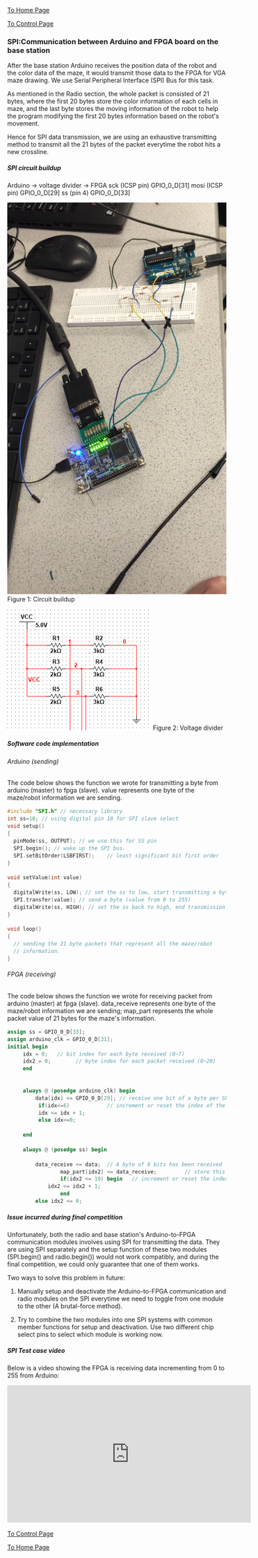 [To Home Page](../index.md)

[To Control Page](./control.md)


### SPI:Communication between Arduino and FPGA board on the base station

After the base station Arduino receives the position data of the robot and the color data of the maze, it would transmit those data to the FPGA for VGA maze drawing. We use Serial Peripheral Interface (SPI) Bus for this task.

As mentioned in the Radio section, the whole packet is consisted of 21 bytes, where the first 20 bytes store the color information of each cells in maze, and the last byte stores the moving information of the robot to help the program modifying the first 20 bytes information based on the robot's movement.

Hence for SPI data transmission, we are using an exhaustive transmitting method to transmit all the 21 bytes of the packet everytime the robot hits a new crossline.

##### SPI circuit buildup
Arduino -> voltage divider  -> FPGA
sck (ICSP pin)			 GPIO_0_D[31]
mosi (ICSP pin)		 GPIO_0_D[29]
ss (pin 4)			 GPIO_0_D[33]

![Circuit buildup](./img/Circuit_buildup.jpg)
Figure 1: Circuit buildup 

![Voltage divider](./img/Voltage_divider.PNG)
Figure 2: Voltage divider

##### Software code implementation

######  Arduino (sending)
The code below shows the function we wrote for transmitting a byte from arduino (master) to fpga (slave). value represents one byte of the maze/robot information we are sending.
```c
#include "SPI.h" // necessary library
int ss=10; // using digital pin 10 for SPI slave select
void setup()
{
  pinMode(ss, OUTPUT); // we use this for SS pin
  SPI.begin(); // wake up the SPI bus.
  SPI.setBitOrder(LSBFIRST);	// least significant bit first order
}

void setValue(int value)
{
  digitalWrite(ss, LOW); // set the ss to low, start transmitting a byte
  SPI.transfer(value); // send a byte (value from 0 to 255)
  digitalWrite(ss, HIGH); // set the ss back to high, end transmission
}

void loop()
{
  // sending the 21 byte packets that represent all the maze/robot       
  // information.   
}
```

######  FPGA (receiving)

The code below shows the function we wrote for receiving packet from arduino (master) at fpga (slave). data_receive represents one byte of the maze/robot information we are sending; map_part represents the whole packet value of 21 bytes for the maze's information.

```verilog
assign ss = GPIO_0_D[33];
assign arduino_clk = GPIO_0_D[31];
initial begin
	 idx = 0;	// bit index for each byte received (0~7)
	 idx2 = 0;        // byte index for each packet received (0~20)
	 end
	 
	 
	 always @ (posedge arduino_clk) begin
	     data[idx] <= GPIO_0_D[29];	// receive one bit of a byte per SPI clock cycle
		  if(idx<=6)			// increment or reset the index of the byte
		  idx <= idx + 1;
		  else idx<=0;
		  
	 end
	 
	 always @ (posedge ss) begin
	 
	     data_receive <= data;	// A byte of 8 bits has been received
                 map_part[idx2] <= data_receive;	     // store this byte into the packet
                 if(idx2 <= 19) begin	// increment or reset the index of the packet
	         idx2 <= idx2 + 1;
                 end
	     else idx2 <= 0;
```

##### Issue incurred during final competition
Unfortunately, both the radio and base station's Arduino-to-FPGA communication modules involves using SPI for transmitting the data. They are using SPI separately and the setup function of these two modules (SPI.begin() and radio.begin()) would not work compatibly, and during the final competition, we could only guarantee that one of them works.

Two ways to solve this problem in future:

1. Manually setup and deactivate the Arduino-to-FPGA communication and radio modules on the SPI everytime we need to toggle from one module to the other (A brutal-force method). 

2. Try to combine the two modules into one SPI systems with common member functions for setup and deactivation. Use two different chip select pins to select which module is working now.

##### SPI Test case video
Below is a video showing the FPGA is receiving data incrementing from 0 to 255 from Arduino:

<iframe width="560" height="315" src="https://www.youtube.com/embed/5ZV0g7oCqXc" frameborder="0" gesture="media" allow="encrypted-media" allowfullscreen></iframe>




[To Control Page](./control.md)

[To Home Page](../index.md)